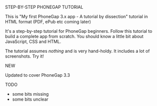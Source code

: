 STEP-BY-STEP PHONEGAP TUTORIAL

This is "My first PhoneGap 3.x app - A tutorial by dissection" tutorial in HTML format (PDF, ePub etc coming later)

It's a step-by-step tutorial for PhoneGap beginners. Follow this tutorial to
build a complete app from scratch. You should know a little bit about JavaScript, CSS and HTML.

The tutorial assumes *nothing* and is very hand-holdy. It includes a lot of
screenshots. Try it!

NEW

Updated to cover PhoneGap 3.3

TODO
- some bits missing
- some bits unclear
